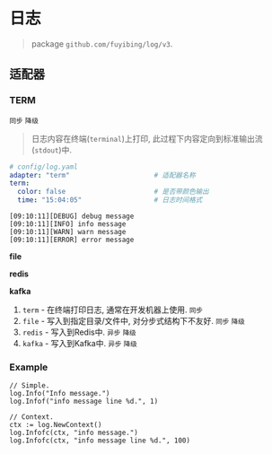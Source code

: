 # 日志

> package `github.com/fuyibing/log/v3`.

## 适配器

### TERM

`同步` `降级`

> 日志内容在终端(`terminal`)上打印, 此过程下内容定向到标准输出流(`stdout`)中.

```yaml
# config/log.yaml
adapter: "term"                     # 适配器名称
term:
  color: false                      # 是否带颜色输出
  time: "15:04:05"                  # 日志时间格式
```

```log
[09:10:11][DEBUG] debug message
[09:10:11][INFO] info message
[09:10:11][WARN] warn message
[09:10:11][ERROR] error message
```

**file**

**redis**

**kafka**

1. `term` - 在终端打印日志, 通常在开发机器上使用. `同步`
2. `file` - 写入到指定目录/文件中, 对分步式结构下不友好. `同步` `降级`
3. `redis` - 写入到Redis中. `异步` `降级`
4. `kafka` - 写入到Kafka中. `异步` `降级`

### Example

```text
// Simple.
log.Info("Info message.")
log.Infof("info message line %d.", 1)

// Context.
ctx := log.NewContext()
log.Infofc(ctx, "info message.")
log.Infofc(ctx, "info message line %d.", 100)
```
